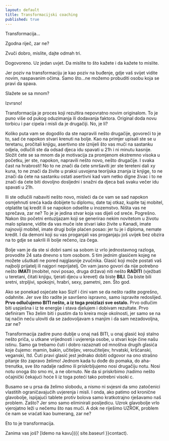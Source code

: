 ```yaml
---
layout: default
title: Transformacijski coaching
published: true
---
```


Transformacija...

Zgodna riječ, zar ne?

Zvuči dobro, mislite, dajte odmah tri.

Dogovoreno. Uz jedan uvjet. Da mislite to što
kažete i da kažete to mislite.

Jer poziv na transformaciju je kao poziv na buđenje, gdje vaš svijet vidite novim, naspavanim očima. Samo što...ne možemo probuditi osobu koja se pravi da spava.

Slažete se sa mnom?

Izvrsno!

Transformacija je proces koji rezultira nepovratno novim originalom. To je puno više od pukog oduzimanja ili dodavanja faktora. Original doda novu torbicu i par cipela i misli da je drugačiji. No, je li?

Koliko puta vam se dogodilo da ste napravili nešto drugačije, govoreći to je to, sad će napokon stvari krenuti na bolje. Kao na primjer upisali ste se u teretanu, pročitali knjigu, asertivno ste iznijeli što vas muči  na sastanku odjela, odlučili ste da odsad djeca idu spavati u 21h i ni minutu kasnije. Složit ćete se sa mnom da je motivacija za promjenom ekstremno visoka u početku, jer ste, napokon, napravili nešto novo, nešto drugačije. I svaka čast na hrabrosti! No to ne znači da ćete smršaviti jer ste tereteni dali xy kuna, to ne znači da živite u praksi usvojena teorijska znanja iz knjige, to ne znači da ćete na sastanku ostati asertivni kad vam netko digne živac i to ne znači da ćete biti dovoljno dosljedni i snažni da djeca baš svaku večer idu spavati u 21h.

Ili ste odlučili nabaviti nešto novo, misleći da će vam se sad napokon osmjehnuti sreća kada dobijete tu diplomu, date taj otkaz, kupite taj mobitel, otplatite taj kredit ili se napokon odselite u inozemstvo. Ništa vas ne sprečava, zar ne? To je je jedina stvar koja vas dijeli od sreće. Pogrešno. Nakon što početni entuzijazam koji se generirao nekim novitetom u životu malo splasne, vidite da vas muče iste stvari iako živite u Kanadi, imate najnoviji mobitel, imate drugi bolje plaćen posao: jer tu je i diploma, nemate kredit. I da demoni koji su vas proganjali vas proganjaju još uvijek bez obzira na to gdje se sakrili ili bolje rečeno, iza čega.

Bolje vam je da ste si dobri sami sa sobom iz vrlo jednostavnog razloga, provodite 24 sata dnevno s tom osobom. S tim jednim glasićem kojeg ne možete ušutkati ne pored najglasnije zvučnika. Glasić koji može postati vaš najbolji prijatelj ili najgori neprijatelj. On vam jasno govori da nije potrebno nešto **IMATI** (mobitel, novi posao, druga država) niti nešto **RADITI** (vježbati u teretani, čitati knjigu, tjerati djecu u krevet) da biste **BILI**. Da biste bili sretni, strpljivi, spokojni, hrabri, sexy, pametni, zen. Što god.

Ako se ponekad osjećate kao Sizif  i čini vam se da nešto radite pogrešno, odahnite. Jer sve što radite je savršeno ispravno, samo ispravite redoslijed. **Prvo odlučujemo BITI nešto, a iz toga proizlazi sve ostalo.** Prvo odlučim biti uspješna i iz te energije i stava djelujem i dobivam rezultate. Prvo definiram Tko želim biti i pustim da to kreira moje okolnosti, jer samo  se na taj način neću uloviti da se zadovoljavam s manjim i da sam nezadovoljna, zar ne?

Transformacija zadire puno dublje u onaj naš BITI, u onaj glasić koji stalno nešto priča, u utkane vrijednosti i uvjerenja osobe, u stvari koje čine našu istinu. Samo ga trebamo čuti i dobro razaznati  od mnoštva drugih glasića koje čujemo: mamin, bakin, učiteljev, veroučiteljev, hrvatski, kršćanski, veganski, Itd. Čuti pravi glasić jest jednako dobiti odgovor na ono strašno pitanje što zapravo želimo! Jednom kada tu dođe do pomaka, do aha-trenutka, sve što nadalje radimo ili priskrbljujemo nosi drugačiju notu. Nosi notu onoga što smo mi, a ne obrnuto. Ne da si priskrbimo /radimo nešto očajnički čekajući hoće li iz toga poteći tako potrebni visoki c.

Busamo se u prsa da želimo slobodu, a nismo ni svjesni da smo zatočenici vlastitih ograničavajućih uvjerenja i misli. I onda, ako patimo od kronične glavobolje, ispijajući tablete protiv bolova samo kratkotrajno rješavamo naš problem. Zašto? Jer smo samo eliminirali posljedicu. Uzrok glavobolje vrlo vjerojatno leži u nečemu što nas muči. A dok ne riješimo UZROK, problem će nam se vraćati kao bumerang, zar ne?

Eto to je transformacija.

Zanima vas još? [Idemo na kavu]({{ site.baseurl }}contact).